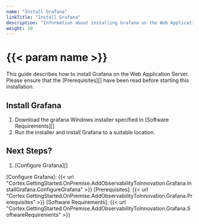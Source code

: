 ```yaml
---
name: "Install Grafana"
linkTitle: "Install Grafana"
description: "Information about installing Grafana on the Web Application Server."
weight: 10
---
```


# {{< param name >}}

This guide describes how to install Grafana on the Web Application Server. Please ensure that the [Prerequisites][] have been read before starting this installation.

## Install Grafana

1. Download the grafana Windows installer specified in [Software Requirements][]
1. Run the installer and install Grafana to a suitable location.

## Next Steps?

1. [Configure Grafana][]

[Configure Grafana]: {{< url "Cortex.GettingStarted.OnPremise.AddObservabilityToInnovation.Grafana.InstallGrafana.ConfigureGrafana" >}}
[Prerequisites]: {{< url "Cortex.GettingStarted.OnPremise.AddObservabilityToInnovation.Grafana.Prerequisites" >}}
[Software Requirements]: {{< url "Cortex.GettingStarted.OnPremise.AddObservabilityToInnovation.Grafana.SoftwareRequirements" >}}
